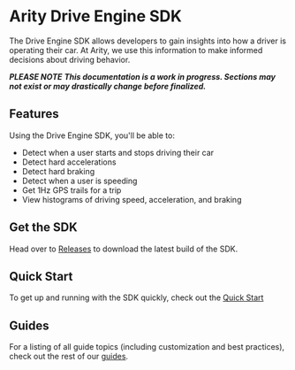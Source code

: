 # Arity Drive Engine SDK
The Drive Engine SDK allows developers to gain insights into how a driver is operating their car. At Arity, we use this information to make informed decisions about driving behavior.

**_PLEASE NOTE_**
**_This documentation is a work in progress. Sections may not exist or may drastically change before finalized._**

## Features
Using the Drive Engine SDK, you'll be able to:
* Detect when a user starts and stops driving their car
* Detect hard accelerations
* Detect hard braking
* Detect when a user is speeding
* Get 1Hz GPS trails for a trip
* View histograms of driving speed, acceleration, and braking

## Get the SDK
Head over to [Releases](https://github.com/arity-developer/driving-engine/releases) to download the latest build of the SDK. 

## Quick Start
To get up and running with the SDK quickly, check out the [Quick Start](https://github.com/arity-developer/driving-engine/blob/master/guides/quick-start/Index.md)

## Guides
For a listing of all guide topics (including customization and best practices), check out the rest of our [guides](https://github.com/arity-developer/driving-engine/blob/master/guides/Index.md).